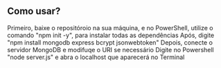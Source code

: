 ## Como usar?
Primeiro, baixe o repositóroio na sua máquina, e no PowerShell, utilize o comando "npm init -y", para instalar todas as dependências
Após, digite "npm install mongodb express bcrypt jsonwebtoken"
Depois, conecte o servidor MongoDB e modifuqe o URI se necessário
Digite no Powershell "node server.js" e abra o localhost que aparecerá no Terminal
